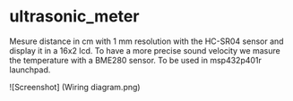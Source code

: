 # ultrasonic_meter
Mesure distance in cm with 1 mm resolution with the HC-SR04 sensor and display it in a 16x2 lcd. To have a more precise sound velocity we masure the temperature with a BME280 sensor.
To be used in msp432p401r launchpad.

![Screenshot] (Wiring diagram.png)
